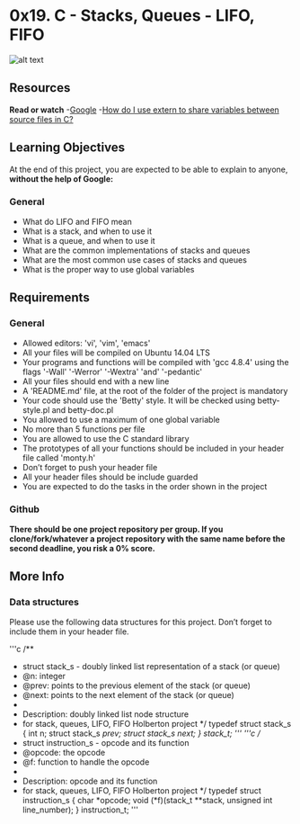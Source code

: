 # 0x19. C - Stacks, Queues - LIFO, FIFO

![alt text](https://pbs.twimg.com/media/CFYYWy6UEAE9Ow-.png)

## Resources

**Read or watch**
-[Google](https://intranet.hbtn.io/rltoken/56-bDz7IrFgcH02EkGkB3w)
-[How do I use extern to share variables between source files in C?](https://intranet.hbtn.io/rltoken/9neX6gaN6DoA-ow1INgZqw)

## Learning Objectives

At the end of this project, you are expected to be able to explain to anyone, **without the help of Google:**

### General

- What do LIFO and FIFO mean
- What is a stack, and when to use it
- What is a queue, and when to use it
- What are the common implementations of stacks and queues
- What are the most common use cases of stacks and queues
- What is the proper way to use global variables


## Requirements

### General
- Allowed editors: 'vi', 'vim', 'emacs'
- All your files will be compiled on Ubuntu 14.04 LTS
- Your programs and functions will be compiled with 'gcc 4.8.4' using the flags '-Wall' '-Werror' '-Wextra' 'and' '-pedantic'
- All your files should end with a new line
- A 'README.md' file, at the root of the folder of the project is mandatory
- Your code should use the 'Betty' style. It will be checked using betty-style.pl and betty-doc.pl
- You allowed to use a maximum of one global variable
- No more than 5 functions per file
- You are allowed to use the C standard library
- The prototypes of all your functions should be included in your header file called 'monty.h'
- Don’t forget to push your header file
- All your header files should be include guarded
- You are expected to do the tasks in the order shown in the project

### Github

**There should be one project repository per group. If you clone/fork/whatever a project repository with the same name before the second deadline, you risk a 0% score.**


## More Info

### Data structures

Please use the following data structures for this project. Don’t forget to include them in your header file.

'''c
/**
 * struct stack_s - doubly linked list representation of a stack (or queue)
 * @n: integer
 * @prev: points to the previous element of the stack (or queue)
 * @next: points to the next element of the stack (or queue)
 *
 * Description: doubly linked list node structure
 * for stack, queues, LIFO, FIFO Holberton project
 */
typedef struct stack_s
{
        int n;
        struct stack_s *prev;
        struct stack_s *next;
} stack_t;
'''
'''c
/**
 * struct instruction_s - opcode and its function
 * @opcode: the opcode
 * @f: function to handle the opcode
 *
 * Description: opcode and its function
 * for stack, queues, LIFO, FIFO Holberton project
 */
typedef struct instruction_s
{
        char *opcode;
        void (*f)(stack_t **stack, unsigned int line_number);
} instruction_t;
'''